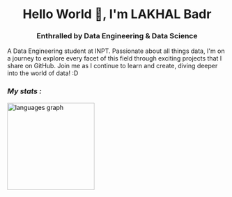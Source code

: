 ## <h1 align="center">Hello World 👋, I'm LAKHAL Badr</h1>
<h3 align="center">Enthralled by Data Engineering & Data Science</h3>





A Data Engineering student at INPT. Passionate about all things data, I'm on a journey to explore every facet of this field through exciting projects that I share on GitHub. Join me as I continue to learn and create, diving deeper into the world of data! :D



*<h3 align="left">My stats : </h3>*
<p align="left">
</p>

<div style="color: black; text-align: left;">
  <img src="https://github-readme-stats.vercel.app/api?username=balk-03&locale=en&hide_title=false&layout=compact&card_width=400&langs_count=5&theme=dracula&hide_border=false" height="200" alt="languages graph" />
</div>
